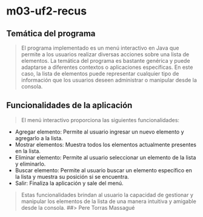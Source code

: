 # m03-uf2-recus
## Temática del programa

> El programa implementado es un menú interactivo en Java que permite a los usuarios realizar diversas acciones sobre una lista de elementos. La temática del programa es bastante genérica y puede adaptarse a diferentes contextos o aplicaciones específicas. En este caso, la lista de elementos puede representar cualquier tipo de información que los usuarios deseen administrar o manipular desde la consola.

## Funcionalidades de la aplicación
> El menú interactivo proporciona las siguientes funcionalidades:

- Agregar elemento: Permite al usuario ingresar un nuevo elemento y agregarlo a la lista.
- Mostrar elementos: Muestra todos los elementos actualmente presentes en la lista.
- Eliminar elemento: Permite al usuario seleccionar un elemento de la lista y eliminarlo.
- Buscar elemento: Permite al usuario buscar un elemento específico en la lista y muestra su posición si se encuentra.
- Salir: Finaliza la aplicación y sale del menú.
> Estas funcionalidades brindan al usuario la capacidad de gestionar y manipular los elementos de la lista de una manera intuitiva y amigable desde la consola.
##> Pere Torras Massagué
